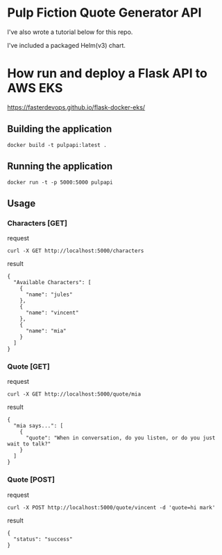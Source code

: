 # Pulp Fiction Quote Generator API

I've also wrote a tutorial below for this repo.

I've included a packaged Helm(v3) chart.

# How run and deploy a Flask API to AWS EKS

https://fasterdevops.github.io/flask-docker-eks/


## Building the application
```
docker build -t pulpapi:latest .
```

## Running the application
```
docker run -t -p 5000:5000 pulpapi
```

## Usage

### Characters [GET]

request
```
curl -X GET http://localhost:5000/characters
```

result
```
{
  "Available Characters": [
    {
      "name": "jules"
    },
    {
      "name": "vincent"
    },
    {
      "name": "mia"
    }
  ]
}
```

### Quote [GET]

request
```
curl -X GET http://localhost:5000/quote/mia
```

result
```
{
  "mia says...": [
    {
      "quote": "When in conversation, do you listen, or do you just wait to talk?"
    }
  ]
}
```


### Quote [POST]

request
```
curl -X POST http://localhost:5000/quote/vincent -d 'quote=hi mark'
```
result
```
{
  "status": "success"
}
```
